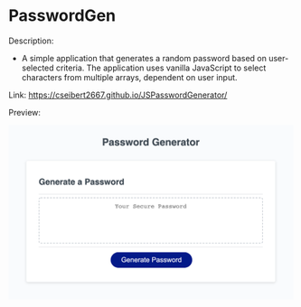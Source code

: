 # PasswordGen

Description:
- A simple application that generates a random password based on user-selected criteria. The application uses vanilla JavaScript to select characters from multiple arrays, dependent on user input.

Link:  https://cseibert2667.github.io/JSPasswordGenerator/

Preview:

![preview screenshot](./assets/preview.png)
